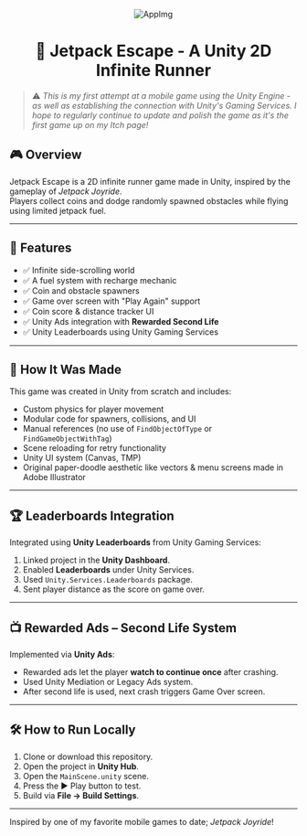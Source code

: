 <div align="center">

![AppImg](https://github.com/user-attachments/assets/163e28d5-da6b-45c1-8884-2653a1777f4d)

# 🛫 Jetpack Escape - A Unity 2D Infinite Runner
</div>

> ⚠️ *This is my first attempt at a mobile game using the Unity Engine - as well as establishing the connection with Unity's Gaming Services.
> I hope to regularly continue to update and polish the game as it's the first game up on my Itch page!*

## 🎮 Overview
Jetpack Escape is a 2D infinite runner game made in Unity, inspired by the gameplay of *Jetpack Joyride*.  
Players collect coins and dodge randomly spawned obstacles while flying using limited jetpack fuel.

---

## 🚀 Features

- ✅ Infinite side-scrolling world
- ✅ A fuel system with recharge mechanic
- ✅ Coin and obstacle spawners
- ✅ Game over screen with "Play Again" support
- ✅ Coin score & distance tracker UI
- ✅ Unity Ads integration with **Rewarded Second Life**
- ✅ Unity Leaderboards using Unity Gaming Services

---

## 🧪 How It Was Made

This game was created in Unity from scratch and includes:

- Custom physics for player movement
- Modular code for spawners, collisions, and UI
- Manual references (no use of `FindObjectOfType` or `FindGameObjectWithTag`)
- Scene reloading for retry functionality
- Unity UI system (Canvas, TMP)
- Original paper-doodle aesthetic like vectors & menu screens made in Adobe Illustrator

---

## 🏆 Leaderboards Integration

Integrated using **Unity Leaderboards** from Unity Gaming Services:

1. Linked project in the **Unity Dashboard**.
2. Enabled **Leaderboards** under Unity Services.
3. Used `Unity.Services.Leaderboards` package.
4. Sent player distance as the score on game over.

---

## 📺 Rewarded Ads – Second Life System

Implemented via **Unity Ads**:

- Rewarded ads let the player **watch to continue once** after crashing.
- Used Unity Mediation or Legacy Ads system.
- After second life is used, next crash triggers Game Over screen.

---

## 🛠️ How to Run Locally

1. Clone or download this repository.
2. Open the project in **Unity Hub**.
3. Open the `MainScene.unity` scene.
4. Press the ▶️ Play button to test.
5. Build via **File → Build Settings**.

---
  
Inspired by one of my favorite mobile games to date; *Jetpack Joyride*!
